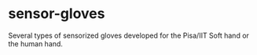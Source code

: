 sensor-gloves
=============

Several types of sensorized gloves developed for the Pisa/IIT Soft hand or the human hand.
